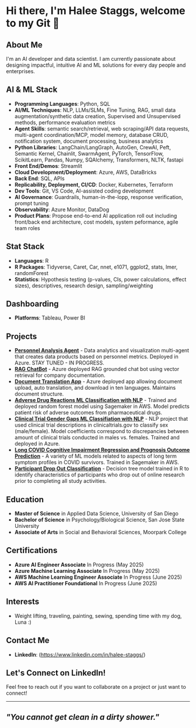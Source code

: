 # Hi there, I'm Halee Staggs, welcome to my Git 👋

## About Me
I'm an AI developer and data scientist. I am currently passionate about designing impactful, intuitive AI and ML solutions for every day people and enterprises.

## AI & ML Stack
- **Programming Languages**: Python, SQL
- **AI/ML Techniques**: NLP, LLMs/SLMs, Fine Tuning, RAG, small data augmentation/synthetic data creation, Supervised and Unsupervised methods, performance evaluation metrics
- **Agent Skills**: semantic search/retrieval, web scraping/API data requests, multi-agent coordination/MCP, model memory, database CRUD, notification system, document processing, business analytics 
- **Python Libraries**: LangChain/LangGraph, AutoGen, CrewAI, Peft, Semantic Kernel, Chainlit, SwarmAgent, PyTorch, TensorFlow, ScikitLearn, Pandas, Numpy, SQAlchemy, Transformers, NLTK, fastapi 
- **Front End/Demos**: Streamlit
- **Cloud Development/Deployment**: Azure, AWS, DataBricks
- **Back End**: SQL, APIs
- **Replicability, Deployment, CI/CD**: Docker, Kubernetes, Terraform
- **Dev Tools**: Git, VS Code, AI-assisted coding development
- **AI Governance**: Guardrails, human-in-the-lopp, response verification, prompt tuning
- **Observability**: Azure Monitor, DataDog
- **Product Plans**: Propose end-to-end AI application roll out including front/back end architecture, cost models, system peformance, agile team roles

## Stat Stack
- **Languages**: R
- **R Packages**: Tidyverse, Caret, Car, nnet, e1071, ggplot2, stats, lmer, randomForest  
- **Statistics**: Hypothesis testing (p-values, CIs, power calculations, effect sizes), descriptives, research design, sampling/weighting

## Dashboarding
- **Platforms**: Tableau, Power BI

## Projects
- [**Personnel Analysis Agent**](https://github.com/HNStaggs/Personnel-AI-Agent) - Data analytics and visualization multi-agent that creates data products based on personnel metrics. Deployed in Azure. STAY TUNED - IN PROGRESS.  
- [**RAG ChatBot**](https://github.com/HNStaggs/repo) - Azure deployed RAG grounded chat bot using vector retrieval for company documentation. 
- [**Document Translation App**](https://github.com/HNStaggs/repo) - Azure deployed app allowing document upload, auto translation, and download in ten languages. Maintains document structure.
- [**Adverse Drug Reactions ML Classification with NLP**](https://github.com/teamlunarlanding/repo) - Trained and deployed random forest model using Sagemaker in AWS. Model predicts patient risk of adverse outcomes from pharmaceutical drugs.
- [**Clinical Trial Gender Gaps ML Classifiation with NLP**](https://github.com/HNStaggs/Clinical-Trial-Sex-Representation) - NLP project that used clinical trial descriptions in clinicaltrials.gov to classify sex (male/female). Model coefficients correspond to discrepancies between amount of clinical trials conducted in males vs. females. Trained and deployed in Azure. 
- [**Long COVID Cognitive Impairment Regression and Prognosis Outcome Prediction**](https://github.com/HNStaggs/long-COVID) - A variety of ML models related to aspects of long term symptom profiles in COVID survivors. Trained in Sagemaker in AWS. 
- [**Participant Drop Out Classification**](https://github.com/HNStaggs/participant-dropout-classification) - Decision tree model trained in R to identify characteristics of participants who drop out of online research prior to completing all study activities.

## Education
- **Master of Science** in Applied Data Science, University of San Diego
- **Bachelor of Science** in Psychology/Biological Science, San Jose State University
- **Associate of Arts** in Social and Behavioral Sciences, Moorpark College

## Certifications
- **Azure AI Engineer Associate** In Progress (May 2025)
- **Azure Machine Learning Associate** In Progress (May 2025)
- **AWS Machine Learning Engineer Associate** In Progress (June 2025)
- **AWS AI Practitioner Foundational** In Progress (June 2025)

## Interests
- Weight lifting, traveling, painting, sewing, spending time with my dog, Luna :)

## Contact Me
- **LinkedIn**: (https://www.linkedin.com/in/halee-staggs/)

## Let's Connect on LinkedIn!
Feel free to reach out if you want to collaborate on a project or just want to connect!

---

## *"You cannot get clean in a dirty shower."* 
